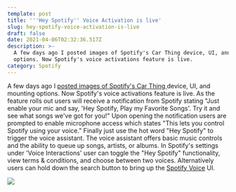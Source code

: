 ```yaml
---
template: post
title: '''Hey Spotify'' Voice Activation is live'
slug: hey-spotify-voice-activation-is-live
draft: false
date: 2021-04-06T02:32:36.517Z
description: >-
  A few days ago I posted images of Spotify's Car Thing device, UI, and mounting
  options. Now Spotify's voice activations feature is live.
category: Spotify
---
```

A few days ago I [posted images of Spotify's Car Thing ](https://twitter.com/SteveMoser/status/1378033575417815041?s=20)device, UI, and mounting options. Now Spotify's voice activations feature is live. As the feature rolls out users will receive a notification from Spotify stating "Just enable your mic and say, 'Hey Spotify, Play my Favorite Songs'. Try it and see what songs we've got for you!" Upon opening the notification users are prompted to enable microphone access which states "This lets you control Spotify using your voice." Finally just use the hot word "Hey Spotify" to trigger the voice assistant. The voice assistant offers basic music controls and the ability to queue up songs, artists, or albums. In Spotify's settings under 'Voice Interactions' user can toggle the "Hey Spotify" functionality, view terms & conditions, and choose between two voices. Alternatively users can hold down the search button to bring up the [Spotify Voice](https://support.spotify.com/us/article/spotify-voice/) UI.

![](/media/img_1144.png)
